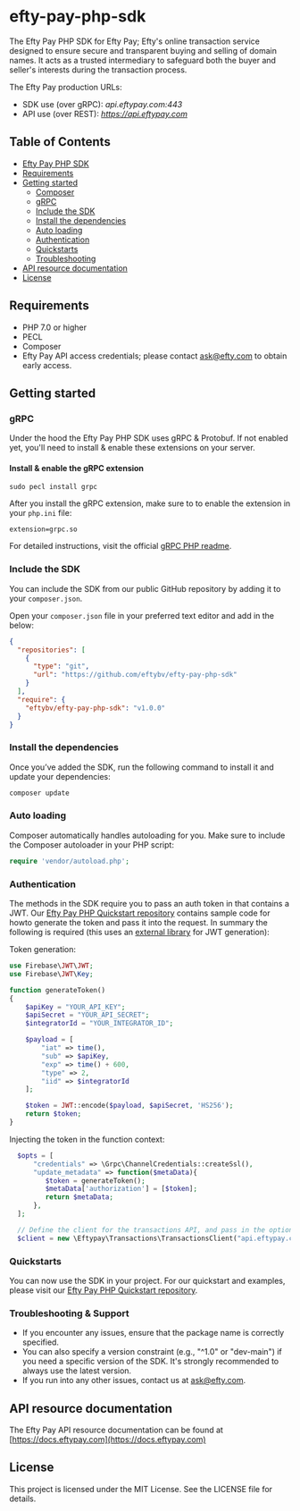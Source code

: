 # efty-pay-php-sdk
The Efty Pay PHP SDK for Efty Pay; Efty's online transaction service designed to ensure secure and transparent buying and selling of domain names. It acts as a trusted intermediary to safeguard both the buyer and seller's interests during the transaction process.

The Efty Pay production URLs:

- SDK use (over gRPC): *api.eftypay.com:443*
- API use (over REST): *https://api.eftypay.com*

## Table of Contents

- [Efty Pay PHP SDK](#efty-pay-php-sdk)
- [Requirements](#requirements)
- [Getting started](#getting-started)
  - [Composer](#composer)
  - [gRPC](#grpc)
  - [Include the SDK](#include-the-sdk)
  - [Install the dependencies](#install-the-dependencies)
  - [Auto loading](#auto-loading)
  - [Authentication](#authentication)
  - [Quickstarts](#quickstarts)
  - [Troubleshooting](#troubleshooting)
- [API resource documentation](#api-resource-documentation)
- [License](#license)

## Requirements
- PHP 7.0 or higher
- PECL
- Composer
- Efty Pay API access credentials; please contact [ask@efty.com](ask@efty.com) to obtain early access.

## Getting started

### gRPC
Under the hood the Efty Pay PHP SDK uses gRPC & Protobuf. If not enabled yet, you'll need to install & enable these extensions on your server.

#### Install & enable the gRPC extension

```
sudo pecl install grpc
```

After you install the gRPC extension, make sure to to enable the extension in your `php.ini` file:
```
extension=grpc.so
```

For detailed instructions, visit the official [gRPC PHP readme](https://github.com/grpc/grpc/blob/v1.66.0/src/php/README.md).

### Include the SDK

You can include the SDK from our public GitHub repository by adding it to your `composer.json`.

Open your `composer.json` file in your preferred text editor and add in the below:
```json
{
  "repositories": [
    {
      "type": "git",
      "url": "https://github.com/eftybv/efty-pay-php-sdk"
    }
  ],
  "require": {
    "eftybv/efty-pay-php-sdk": "v1.0.0"
  }
}
```

### Install the dependencies
Once you’ve added the SDK, run the following command to install it and update your dependencies:
```bash
composer update
```

### Auto loading
Composer automatically handles autoloading for you. Make sure to include the Composer autoloader in your PHP script:

```php
require 'vendor/autoload.php';
```

### Authentication
The methods in the SDK require you to pass an auth token in that contains a JWT. Our [Efty Pay PHP Quickstart repository](https://github.com/eftybv/efty-pay-php-quickstart) contains
sample code for howto generate the token and pass it into the request. In summary the following is required (this uses an [external library](https://github.com/firebase/php-jwt) for JWT generation):

Token generation:
```php
use Firebase\JWT\JWT;
use Firebase\JWT\Key;

function generateToken()
{
    $apiKey = "YOUR_API_KEY";
    $apiSecret = "YOUR_API_SECRET";
    $integratorId = "YOUR_INTEGRATOR_ID";

    $payload = [
        "iat" => time(),
        "sub" => $apiKey,
        "exp" => time() + 600,
        "type" => 2,
        "iid" => $integratorId
    ];

    $token = JWT::encode($payload, $apiSecret, 'HS256');
    return $token;
}
```

Injecting the token in the function context:
```php
  $opts = [
      "credentials" => \Grpc\ChannelCredentials::createSsl(),
      "update_metadata" => function($metaData){
         $token = generateToken();
         $metaData['authorization'] = [$token];
         return $metaData;
      },
  ];

  // Define the client for the transactions API, and pass in the options with auth token.
  $client = new \Eftypay\Transactions\TransactionsClient("api.eftypay.com:443", $opts);
```

### Quickstarts
You can now use the SDK in your project. For our quickstart and examples, please visit our [Efty Pay PHP Quickstart repository](https://github.com/eftybv/efty-pay-php-quickstart).

### Troubleshooting & Support
- If you encounter any issues, ensure that the package name is correctly specified.
- You can also specify a version constraint (e.g., "^1.0" or "dev-main") if you need a specific version of the SDK. It's strongly recommended to always use the latest version.
- If you run into any other issues, contact us at [ask@efty.com](ask@efty.com).

## API resource documentation
The Efty Pay API resource documentation can be found at [https://docs.eftypay.com](https://docs.eftypay.com)

## License
This project is licensed under the MIT License. See the LICENSE file for details.